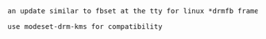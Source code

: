 <pre>
an update similar to fbset at the tty for linux *drmfb framebuffers

use modeset-drm-kms for compatibility
</pre>
